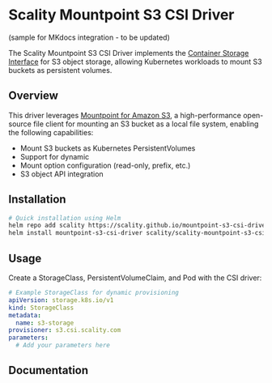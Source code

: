 # Scality Mountpoint S3 CSI Driver

(sample for MKdocs integration - to be updated)

The Scality Mountpoint S3 CSI Driver implements the [Container Storage Interface](https://github.com/container-storage-interface/spec/blob/master/spec.md) for S3 object storage, allowing Kubernetes workloads to mount S3 buckets as persistent volumes.

## Overview

This driver leverages [Mountpoint for Amazon S3](https://github.com/awslabs/mountpoint-s3), a high-performance open-source file client for mounting an S3 bucket as a local file system, enabling the following capabilities:

- Mount S3 buckets as Kubernetes PersistentVolumes
- Support for dynamic
- Mount option configuration (read-only, prefix, etc.)
- S3 object API integration

## Installation

<!-- For detailed installation instructions, see the [deployment guide](./deployment.md). -->

```bash
# Quick installation using Helm
helm repo add scality https://scality.github.io/mountpoint-s3-csi-driver/charts
helm install mountpoint-s3-csi-driver scality/scality-mountpoint-s3-csi-driver
```

## Usage

Create a StorageClass, PersistentVolumeClaim, and Pod with the CSI driver:

```yaml
# Example StorageClass for dynamic provisioning
apiVersion: storage.k8s.io/v1
kind: StorageClass
metadata:
  name: s3-storage
provisioner: s3.csi.scality.com
parameters:
  # Add your parameters here
```

## Documentation

<!-- - [Configuration Options](./configuration.md) -->
<!-- - [Examples](./examples.md) -->
<!-- - [Troubleshooting](./troubleshooting.md)  -->